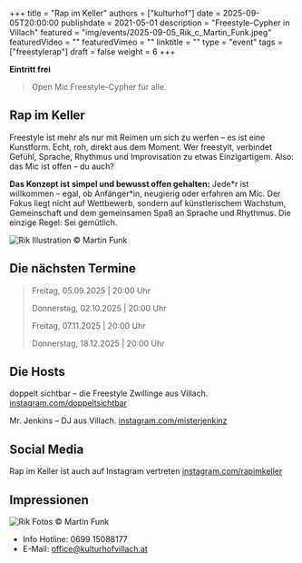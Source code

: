 +++
title = "Rap im Keller"
authors = ["kulturhof"]
date = 2025-09-05T20:00:00
publishdate = 2021-05-01
description = "Freestyle-Cypher in Villach"
featured = "img/events/2025-09-05_Rik_c_Martin_Funk.jpeg"
featuredVideo = ""
featuredVimeo = ""
linktitle = ""
type = "event"
tags = ["freestylerap"]
draft = false
weight = 6
+++

**Eintritt frei**

> Open Mic Freestyle-Cypher für alle.

## Rap im Keller

Freestyle ist mehr als nur mit Reimen um sich zu werfen – es ist eine Kunstform. Echt, roh, direkt aus dem Moment. Wer freestylt, verbindet Gefühl, Sprache, Rhythmus und Improvisation zu etwas Einzigartigem.
Also: das Mic ist offen – du auch?

**Das Konzept ist simpel und bewusst offen gehalten:** Jede\*r ist willkommen – egal, ob Anfänger\*in, neugierig oder erfahren am Mic. Der Fokus liegt nicht auf Wettbewerb, sondern auf künstlerischem Wachstum, Gemeinschaft und dem gemeinsamen Spaß an Sprache und Rhythmus. Die einzige Regel: Sei gemütlich.

![Rik](/img/events/2025-09-05_RikGrafik_Martin_Funk.JPG)
Illustration © Martin Funk

## Die nächsten Termine

> Freitag, 05.09.2025 | 20:00 Uhr
> 
> Donnerstag, 02.10.2025 | 20:00 Uhr
> 
> Freitag, 07.11.2025 | 20:00 Uhr
> 
> Donnerstag, 18.12.2025 | 20:00 Uhr

## Die Hosts

doppelt sichtbar – die Freestyle Zwillinge aus Villach.
[instagram.com/doppeltsichtbar](https://www.instagram.com/doppeltsichtbar/)

Mr. Jenkins – DJ aus Villach.
[instagram.com/misterjenkinz](https://www.instagram.com/misterjenkinz/)

## Social Media

Rap im Keller ist auch auf Instagram vertreten
[instagram.com/rapimkeller](https://www.instagram.com/rapimkeller/)

## Impressionen

![Rik](/img/events/2025-09-05-Rik.jpg)
Fotos © Martin Funk



- Info Hotline: 0699 15088177 
- E-Mail: office@kulturhofvillach.at
